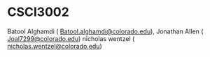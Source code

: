 # CSCI3002

Batool Alghamdi ( Batool.alghamdi@colorado.edu),
Jonathan Allen ( Joal7299@colorado.edu)
nicholas wentzel ( nicholas.wentzel@colorado.edu) 


